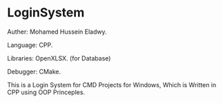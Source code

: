 # LoginSystem

Auther: Mohamed Hussein Eladwy.

Language: CPP.

Libraries: OpenXLSX. (for Database)

Debugger: CMake.

This is a Login System for CMD Projects for Windows, Which is Written in CPP using OOP Princeples.

